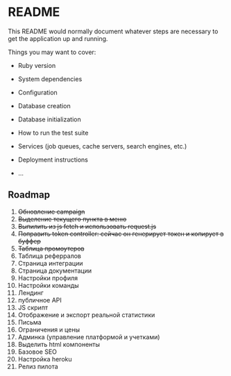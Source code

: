# README

This README would normally document whatever steps are necessary to get the
application up and running.

Things you may want to cover:

* Ruby version

* System dependencies

* Configuration

* Database creation

* Database initialization

* How to run the test suite

* Services (job queues, cache servers, search engines, etc.)

* Deployment instructions

* ...

## Roadmap

1. ~~Обновление campaign~~
2. ~~Выделение текущего пункта в меню~~
3. ~~Выпилить из js fetch и использовать request.js~~
4. ~~Поправить token controller: сейчас он генерирует токен и копирует в буффер~~
5. ~~Таблица промоутеров~~
6. Таблица реферралов
7. Страница интеграции
8. Страница документации
9. Настройки профиля
10. Настройки команды
11. Лендинг
12. публичное API
13. JS скрипт
14. Отображение и экспорт реальной статистики
15. Письма
16. Ограничения и цены
17. Админка (управление платформой и учетками)
18. Выделить html компоненты
19. Базовое SEO
20. Настройка heroku
21. Релиз пилота
